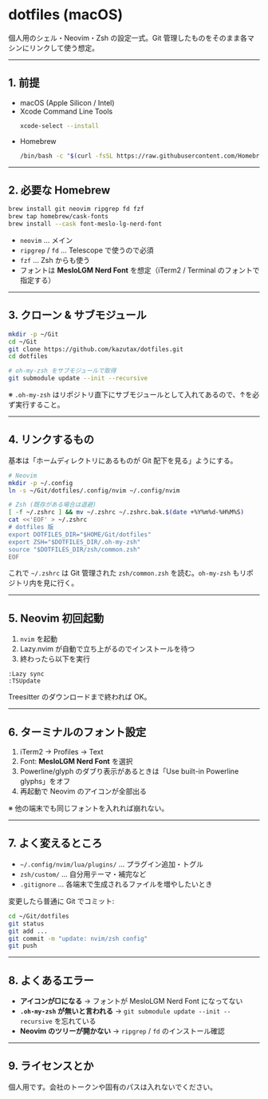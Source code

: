 # dotfiles (macOS)

個人用のシェル・Neovim・Zsh の設定一式。Git 管理したものをそのまま各マシンにリンクして使う想定。

---

## 1. 前提

- macOS (Apple Silicon / Intel)
- Xcode Command Line Tools
  ```bash
  xcode-select --install
  ```
- Homebrew
  ```bash
  /bin/bash -c "$(curl -fsSL https://raw.githubusercontent.com/Homebrew/install/HEAD/install.sh)"
  ```

---

## 2. 必要な Homebrew

```bash
brew install git neovim ripgrep fd fzf
brew tap homebrew/cask-fonts
brew install --cask font-meslo-lg-nerd-font
```

- `neovim` … メイン
- `ripgrep` / `fd` … Telescope で使うので必須
- `fzf` … Zsh からも使う
- フォントは **MesloLGM Nerd Font** を想定（iTerm2 / Terminal のフォントで指定する）

---

## 3. クローン & サブモジュール

```bash
mkdir -p ~/Git
cd ~/Git
git clone https://github.com/kazutax/dotfiles.git
cd dotfiles

# oh-my-zsh をサブモジュールで取得
git submodule update --init --recursive
```

※ `.oh-my-zsh` はリポジトリ直下にサブモジュールとして入れてあるので、↑を必ず実行すること。

---

## 4. リンクするもの

基本は「ホームディレクトリにあるものが Git 配下を見る」ようにする。

```bash
# Neovim
mkdir -p ~/.config
ln -s ~/Git/dotfiles/.config/nvim ~/.config/nvim

# Zsh (既存がある場合は退避)
[ -f ~/.zshrc ] && mv ~/.zshrc ~/.zshrc.bak.$(date +%Y%m%d-%H%M%S)
cat <<'EOF' > ~/.zshrc
# dotfiles 版
export DOTFILES_DIR="$HOME/Git/dotfiles"
export ZSH="$DOTFILES_DIR/.oh-my-zsh"
source "$DOTFILES_DIR/zsh/common.zsh"
EOF
```

これで `~/.zshrc` は Git 管理された `zsh/common.zsh` を読む。`oh-my-zsh` もリポジトリ内を見に行く。

---

## 5. Neovim 初回起動

1. `nvim` を起動
2. Lazy.nvim が自動で立ち上がるのでインストールを待つ
3. 終わったら以下を実行

```vim
:Lazy sync
:TSUpdate
```

Treesitter のダウンロードまで終われば OK。

---

## 6. ターミナルのフォント設定

1. iTerm2 → Profiles → Text
2. Font: **MesloLGM Nerd Font** を選択
3. Powerline/glyph のダブり表示があるときは「Use built-in Powerline glyphs」をオフ
4. 再起動で Neovim のアイコンが全部出る

※ 他の端末でも同じフォントを入れれば崩れない。

---

## 7. よく変えるところ

- `~/.config/nvim/lua/plugins/` … プラグイン追加・トグル
- `zsh/custom/` … 自分用テーマ・補完など
- `.gitignore` … 各端末で生成されるファイルを増やしたいとき

変更したら普通に Git でコミット:

```bash
cd ~/Git/dotfiles
git status
git add ...
git commit -m "update: nvim/zsh config"
git push
```

---

## 8. よくあるエラー

- **アイコンが□になる** → フォントが MesloLGM Nerd Font になってない
- **`.oh-my-zsh` が無いと言われる** → `git submodule update --init --recursive` を忘れている
- **Neovim のツリーが開かない** → `ripgrep` / `fd` のインストール確認

---

## 9. ライセンスとか

個人用です。会社のトークンや固有のパスは入れないでください。
